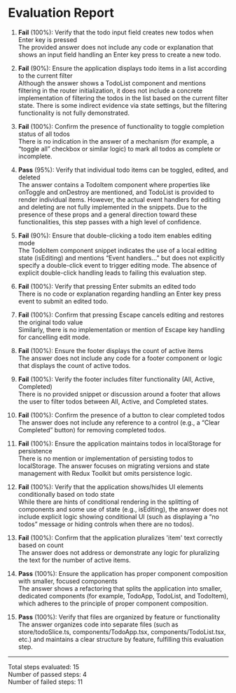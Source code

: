 # Evaluation Report

1. **Fail** (100%): Verify that the todo input field creates new todos when Enter key is pressed  
   The provided answer does not include any code or explanation that shows an input field handling an Enter key press to create a new todo.

2. **Fail** (90%): Ensure the application displays todo items in a list according to the current filter  
   Although the answer shows a TodoList component and mentions filtering in the router initialization, it does not include a concrete implementation of filtering the todos in the list based on the current filter state. There is some indirect evidence via state settings, but the filtering functionality is not fully demonstrated.

3. **Fail** (100%): Confirm the presence of functionality to toggle completion status of all todos  
   There is no indication in the answer of a mechanism (for example, a “toggle all” checkbox or similar logic) to mark all todos as complete or incomplete.

4. **Pass** (95%): Verify that individual todo items can be toggled, edited, and deleted  
   The answer contains a TodoItem component where properties like onToggle and onDestroy are mentioned, and TodoList is provided to render individual items. However, the actual event handlers for editing and deleting are not fully implemented in the snippets. Due to the presence of these props and a general direction toward these functionalities, this step passes with a high level of confidence.

5. **Fail** (90%): Ensure that double-clicking a todo item enables editing mode  
   The TodoItem component snippet indicates the use of a local editing state (isEditing) and mentions “Event handlers…” but does not explicitly specify a double-click event to trigger editing mode. The absence of explicit double-click handling leads to failing this evaluation step.

6. **Fail** (100%): Verify that pressing Enter submits an edited todo  
   There is no code or explanation regarding handling an Enter key press event to submit an edited todo.

7. **Fail** (100%): Confirm that pressing Escape cancels editing and restores the original todo value  
   Similarly, there is no implementation or mention of Escape key handling for cancelling edit mode.

8. **Fail** (100%): Ensure the footer displays the count of active items  
   The answer does not include any code for a footer component or logic that displays the count of active todos.

9. **Fail** (100%): Verify the footer includes filter functionality (All, Active, Completed)  
   There is no provided snippet or discussion around a footer that allows the user to filter todos between All, Active, and Completed states.

10. **Fail** (100%): Confirm the presence of a button to clear completed todos  
    The answer does not include any reference to a control (e.g., a “Clear Completed” button) for removing completed todos.

11. **Fail** (100%): Ensure the application maintains todos in localStorage for persistence  
    There is no mention or implementation of persisting todos to localStorage. The answer focuses on migrating versions and state management with Redux Toolkit but omits persistence logic.

12. **Fail** (100%): Verify that the application shows/hides UI elements conditionally based on todo state  
    While there are hints of conditional rendering in the splitting of components and some use of state (e.g., isEditing), the answer does not include explicit logic showing conditional UI (such as displaying a “no todos” message or hiding controls when there are no todos).

13. **Fail** (100%): Confirm that the application pluralizes 'item' text correctly based on count  
    The answer does not address or demonstrate any logic for pluralizing the text for the number of active items.

14. **Pass** (100%): Ensure the application has proper component composition with smaller, focused components  
    The answer shows a refactoring that splits the application into smaller, dedicated components (for example, TodoApp, TodoList, and TodoItem), which adheres to the principle of proper component composition.

15. **Pass** (100%): Verify that files are organized by feature or functionality  
    The answer organizes code into separate files (such as store/todoSlice.ts, components/TodoApp.tsx, components/TodoList.tsx, etc.) and maintains a clear structure by feature, fulfilling this evaluation step.

---

Total steps evaluated: 15  
Number of passed steps: 4  
Number of failed steps: 11